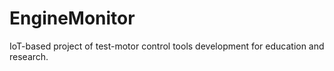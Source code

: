 # EngineMonitor
IoT-based project of test-motor control tools development for education and research.
